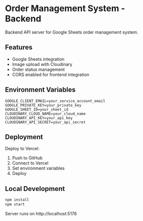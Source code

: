 # Order Management System - Backend

Backend API server for Google Sheets order management system.

## Features

- Google Sheets integration
- Image upload with Cloudinary
- Order status management
- CORS enabled for frontend integration

## Environment Variables

```
GOOGLE_CLIENT_EMAIL=your_service_account_email
GOOGLE_PRIVATE_KEY=your_private_key
GOOGLE_SHEET_ID=your_sheet_id
CLOUDINARY_CLOUD_NAME=your_cloud_name
CLOUDINARY_API_KEY=your_api_key
CLOUDINARY_API_SECRET=your_api_secret
```

## Deployment

Deploy to Vercel:

1. Push to GitHub
2. Connect to Vercel
3. Set environment variables
4. Deploy

## Local Development

```bash
npm install
npm start
```

Server runs on http://localhost:5176
